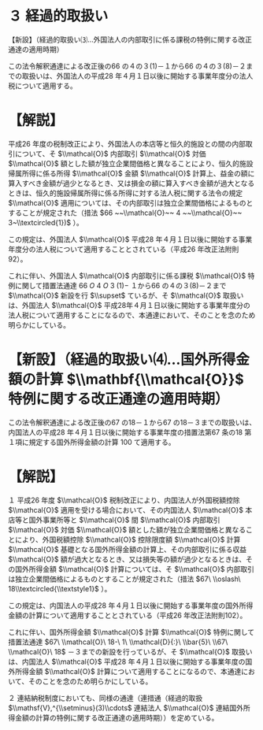 # ３ 経過的取扱い

【新設】（経過的取扱い⑶…外国法人の内部取引に係る課税の特例に関する改正通達の適用時期）

この法令解釈通達による改正後の66 の４の３(1)－１から66 の４の３(8)－２までの取扱いは、外国法人の平成28 年４月１日以後に開始する事業年度分の法人税について適用する。

# 【解説】

平成26 年度の税制改正により、外国法人の本店等と恒久的施設との間の内部取引について、そ $\\mathcal{O}$ 内部取引 $\\mathcal{O}$ 対価 $\\mathcal{O}$ 額とした額が独立企業間価格と異なることにより、恒久的施設帰属所得に係る所得 $\\mathcal{O}$ 金額 $\\mathcal{O}$ 計算上、益金の額に算入すべき金額が過少となるとき、又は損金の額に算入すべき金額が過大となるときは、恒久的施設帰属所得に係る所得に対する法人税に関する法令の規定 $\\mathcal{O}$ 適用については、その内部取引は独立企業間価格によるものとすることが規定された（措法 $66 ~~\\mathcal{O}~~ 4 ~~\\mathcal{O}~~ 3~\\textcircled{1})$ ）。

この規定は、外国法人 $\\mathcal{O}$ 平成28 年４月１日以後に開始する事業年度分の法人税について適用することとされている（平成26 年改正法附則92）。

これに伴い、外国法人 $\\mathcal{O}$ 内部取引に係る課税 $\\mathcal{O}$ 特例に関して措置法通達 $66\ O\ 4\ O\ 3\ (1)-$ １から66 の４の３(8)－２まで $\\mathcal{O}$ 新設を行 $\\supset$ ているが、そ $\\mathcal{O}$ 取扱いは、外国法人 $\\mathcal{O}$ 平成28年４月１日以後に開始する事業年度分の法人税について適用することになるので、本通達において、そのことを念のため明らかにしている。

# 【新設】（経過的取扱い⑷…国外所得金額の計算 $\\mathbf{\\mathcal{O}}$ 特例に関する改正通達の適用時期）

この法令解釈通達による改正後の67 の18－１から67 の18－３までの取扱いは、内国法人の平成28 年４月１日以後に開始する事業年度の措置法第67 条の18 第１項に規定する国外所得金額の計算 $100$ て適用する。

# 【解説】

１ 平成26 年度 $\\mathcal{O}$ 税制改正により、内国法人が外国税額控除 $\\mathcal{O}$ 適用を受ける場合において、その内国法人 $\\mathcal{O}$ 本店等と国外事業所等と $\\mathcal{O}$ 間 $\\mathcal{O}$ 内部取引 $\\mathcal{O}$ 対価 $\\mathcal{O}$ 額とした額が独立企業間価格と異なることにより、外国税額控除 $\\mathcal{O}$ 控除限度額 $\\mathcal{O}$ 計算 $\\mathcal{O}$ 基礎となる国外所得金額の計算上、その内部取引に係る収益 $\\mathcal{O}$ 額が過大となるとき、又は損失等の額が過少となるときは、その国外所得金額 $\\mathcal{O}$ 計算については、そ $\\mathcal{O}$ 内部取引は独立企業間価格によるものとすることが規定された（措法 $67\ \\oslash\ 18\\textcircled{\\textstyle1}$ ）。

この規定は、内国法人の平成28 年４月１日以後に開始する事業年度の国外所得金額の計算について適用することとされている（平成26 年改正法附則102）。

これに伴い、国外所得金額 $\\mathcal{O}$ 計算 $\\mathcal{O}$ 特例に関して措置法通達 $67\ \\mathcal{O}\ 18-\ 1\ \\mathcal{D}{:}\ \\bar{5}\ \\67\ \\mathcal{O}\ 18$ －３までの新設を行っているが、そ $\\mathcal{O}$ 取扱いは、内国法人 $\\mathcal{O}$ 平成28 年４月１日以後に開始する事業年度の国外所得金額 $\\mathcal{O}$ 計算について適用することになるので、本通達において、そのことを念のため明らかにしている。

２ 連結納税制度においても、同様の通達（連措通（経過的取扱 $\\mathsf{V},^{\\setminus}(3)\\cdots$ 連結法人 $\\mathcal{O}$ 連結国外所得金額の計算の特例に関する改正通達の適用時期））を定めている。